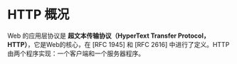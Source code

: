 # HTTP 概况

Web 的应用层协议是 **超文本传输协议（HyperText Transfer Protocol，HTTP）**，它是Web的核心，在 [RFC 1945] 和 [RFC 2616] 中进行了定义。HTTP由两个程序实现：一个客户端和一个服务器程序。

